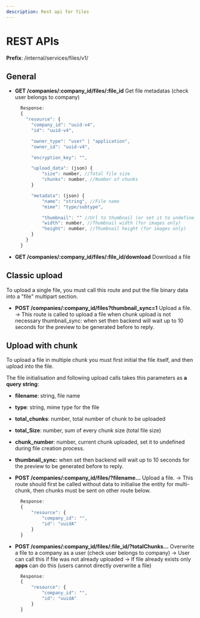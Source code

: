 ```yaml
---
description: Rest api for files
---
```


# REST APIs

**Prefix**: /internal/services/files/v1/

## General

* **GET /companies/:company\_id/files/:file\_id** Get file metadatas \(check user belongs to company\)

  ```javascript
    Response:
    {
      "resource": {
        "company_id": "uuid-v4",
        "id": "uuid-v4",

        "owner_type": "user" | "application",
        "owner_id": "uuid-v4",

        "encryption_key": "",

        "upload_data": (json) {
            "size": number, //Total file size
            "chunks": number, //Number of chunks
        }

        "metadata": (json) {
            "name": "string", //File name
            "mime": "type/subtype",

            "thumbnail": "" //Url to thumbnail (or set it to undefined if no relevant)
            "width": number, //Thumbnail width (for images only)
            "height": number, //Thumbnail height (for images only)
        }
      }
    }
  ```

* **GET /companies/:company\_id/files/:file\_id/download** Download a file

## Classic upload

To upload a single file, you must call this route and put the file binary data into a "file" multipart section.

* **POST /companies/:company\_id/files?thumbnail\_sync=1** Upload a file. → This route is called to upload a file when chunk upload is not necessary thumbnail\_sync: when set then backend will wait up to 10 seconds for the preview to be generated before to reply.

## Upload with chunk

To upload a file in multiple chunk you must first initial the file itself, and then upload into the file.

The file initialisation and following upload calls takes this parameters as **a query string**:

* **filename**: string, file name
* **type**: string, mime type for the file
* **total\_chunks**: number, total number of chunk to be uploaded
* **total\_Size**: number, sum of every chunk size \(total file size\)
* **chunk\_number**: number, current chunk uploaded, set it to undefined during file creation process.
* **thumbnail\_sync:** when set then backend will wait up to 10 seconds for the preview to be generated before to reply.
* **POST /companies/:company\_id/files/?filename...** Upload a file. → This route should first be called without data to initialise the entity for multi-chunk, then chunks must be sent on other route below.

  ```javascript
    Response:
    {
        "resource": {
            "company_id": "",
            "id": "uuidA"
        }
    }
  ```

* **POST /companies/:company\_id/files/:file\_id/?totalChunks...** Overwrite a file to a company as a user \(check user belongs to company\) → User can call this if file was not already uploaded → If file already exists only **apps** can do this \(users cannot directly overwrite a file\)

  ```javascript
    Response:
    {
        "resource": {
            "company_id": "",
            "id": "uuidA"
        }
    }
  ```

